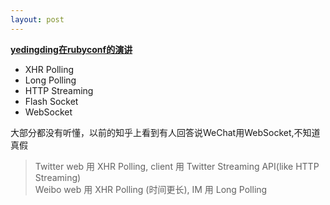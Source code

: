 ```yaml
---
layout: post
---
```

[**yedingding在rubyconf的演讲**](http://railscasts-china.com/episodes/rubyconf-2012-yedingding?autoplay=true)

* XHR Polling
* Long Polling
* HTTP Streaming
* Flash Socket
* WebSocket

大部分都没有听懂，以前的知乎上看到有人回答说WeChat用WebSocket,不知道真假
>Twitter web 用 XHR Polling, client 用 Twitter Streaming API(like HTTP Streaming)  
>Weibo web 用 XHR Polling (时间更长), IM 用 Long Polling


